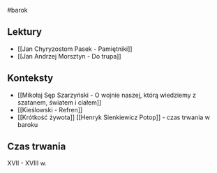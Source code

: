 #barok

## Lektury

- [[Jan Chyryzostom Pasek - Pamiętniki]]
- [[Jan Andrzej Morsztyn - Do trupa]]


## Konteksty
- [[Mikołaj Sęp Szarzyński - O wojnie naszej, którą wiedziemy z szatanem, światem i ciałem]]
- [[Kieślowski - Refren]]
- [[Krótkość żywota]]
[[Henryk Sienkiewicz Potop]] - czas trwania w baroku
## Czas trwania

XVII - XVIII w. 